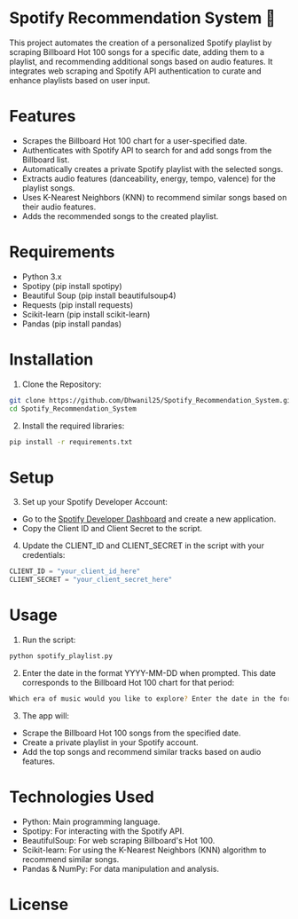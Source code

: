 # Spotify Recommendation System 🎵
This project automates the creation of a personalized Spotify playlist by scraping Billboard Hot 100 songs for a specific date, adding them to a playlist, and recommending additional songs based on audio features. It integrates web scraping and Spotify API authentication to curate and enhance playlists based on user input.

# Features
- Scrapes the Billboard Hot 100 chart for a user-specified date.
- Authenticates with Spotify API to search for and add songs from the Billboard list.
- Automatically creates a private Spotify playlist with the selected songs.
- Extracts audio features (danceability, energy, tempo, valence) for the playlist songs.
- Uses K-Nearest Neighbors (KNN) to recommend similar songs based on their audio features.
- Adds the recommended songs to the created playlist.

# Requirements
- Python 3.x
- Spotipy (pip install spotipy)
- Beautiful Soup (pip install beautifulsoup4)
- Requests (pip install requests)
- Scikit-learn (pip install scikit-learn)
- Pandas (pip install pandas)

# Installation
1. Clone the Repository:
```bash
git clone https://github.com/Dhwanil25/Spotify_Recommendation_System.git
cd Spotify_Recommendation_System
```

2. Install the required libraries:
```bash
pip install -r requirements.txt
```

# Setup
3. Set up your Spotify Developer Account:

- Go to the [Spotify Developer Dashboard](https://developer.spotify.com/) and create a new application.
- Copy the Client ID and Client Secret to the script.

4. Update the CLIENT_ID and CLIENT_SECRET in the script with your credentials:

```python
CLIENT_ID = "your_client_id_here"
CLIENT_SECRET = "your_client_secret_here"
```

# Usage
1. Run the script:
```bash
python spotify_playlist.py
```
2. Enter the date in the format YYYY-MM-DD when prompted. This date corresponds to the Billboard Hot 100 chart for that period:
```bash
Which era of music would you like to explore? Enter the date in the format YYYY-MM-DD to uncover the top songs from that time! 2022-01-01
```
3. The app will:

- Scrape the Billboard Hot 100 songs from the specified date.
- Create a private playlist in your Spotify account.
- Add the top songs and recommend similar tracks based on audio features.

# Technologies Used

- Python: Main programming language.
- Spotipy: For interacting with the Spotify API.
- BeautifulSoup: For web scraping Billboard's Hot 100.
- Scikit-learn: For using the K-Nearest Neighbors (KNN) algorithm to recommend similar songs.
- Pandas & NumPy: For data manipulation and analysis.

# License
